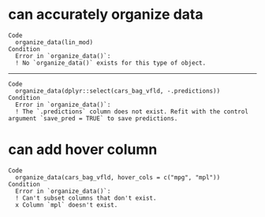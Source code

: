 # can accurately organize data

    Code
      organize_data(lin_mod)
    Condition
      Error in `organize_data()`:
      ! No `organize_data()` exists for this type of object.

---

    Code
      organize_data(dplyr::select(cars_bag_vfld, -.predictions))
    Condition
      Error in `organize_data()`:
      ! The `.predictions` column does not exist. Refit with the control argument `save_pred = TRUE` to save predictions.

# can add hover column

    Code
      organize_data(cars_bag_vfld, hover_cols = c("mpg", "mpl"))
    Condition
      Error in `organize_data()`:
      ! Can't subset columns that don't exist.
      x Column `mpl` doesn't exist.

